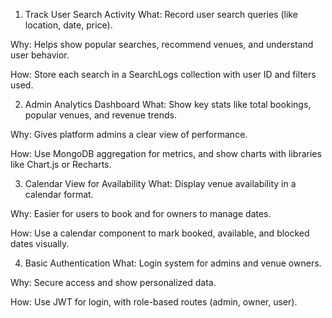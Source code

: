 1. Track User Search Activity
What: Record user search queries (like location, date, price).

Why: Helps show popular searches, recommend venues, and understand user behavior.

How: Store each search in a SearchLogs collection with user ID and filters used.

 2. Admin Analytics Dashboard
What: Show key stats like total bookings, popular venues, and revenue trends.

Why: Gives platform admins a clear view of performance.

How: Use MongoDB aggregation for metrics, and show charts with libraries like Chart.js or Recharts.

 3. Calendar View for Availability
What: Display venue availability in a calendar format.

Why: Easier for users to book and for owners to manage dates.

How: Use a calendar component to mark booked, available, and blocked dates visually.

 4. Basic Authentication
What: Login system for admins and venue owners.

Why: Secure access and show personalized data.

How: Use JWT for login, with role-based routes (admin, owner, user).